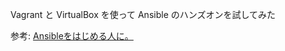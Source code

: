 Vagrant と VirtualBox を使って Ansible のハンズオンを試してみた

参考: [Ansibleをはじめる人に。](https://qiita.com/t_nakayama0714/items/fe55ee56d6446f67113c)